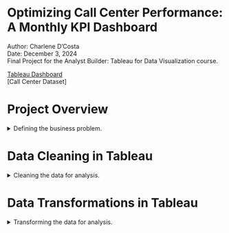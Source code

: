 # Optimizing Call Center Performance: A Monthly KPI Dashboard

Author: Charlene D’Costa <br />
Date: December 3, 2024 <br />
Final Project for the Analyst Builder: Tableau for Data Visualization course. <br />

[Tableau Dashboard](https://public.tableau.com/app/profile/charlene.d.costa/viz/CallCenterKPIDashboard_17332652973680/CallCenterKPIDashboard) <br />
[Call Center Dataset]

# Project Overview

<details>
<summary>Defining the business problem.</summary>

<br />

For this project, I built a monthly KPI dashboard for a call center's help desk to provide actionable insights for a manager. **The objective was to track employee performance metrics and gain a high-level understanding of call center operations.**

Using an Excel dataset containing 3 months of call center data, I focused on the most recent month to align with the manager's priorities. The dataset included variables such as call ID, agent name, call date and time, call topic, calls answered and resolved, speed of answer, average talk duration, and customer satisfaction ratings. To build the dashboard, I cleaned and transformed the data directly in Tableau to standardize metrics, ensure data accuracy and create meaningful visualizations.

The resulting dashboard showcases key performance indicators like resolution rates, answer speed, call volume trends, customer satisfaction distributions, and agent-level performance comparisons. These insights enable the manager to:

 - Monitor employee efficiency in real time. 
 - Identify top-performing agents and areas for improvement. 
 - Optimize staffing and resource allocation. 
 - Enhance customer satisfaction and call center efficiency.

</details>

# Data Cleaning in Tableau

<details>
<summary>Cleaning the data for analysis.</summary>

## Checking Data Types
After uploading the dataset into Tableau, my first step is to verify that the data has been imported correctly by reviewing the data types. I observed that the `Date` column was imported as a string, so it needs to be converted to a date datatype. All other data types were correct, allowing me to proceed with the analysis.

<div align="center">
<img width="404" alt="1" src="https://github.com/user-attachments/assets/20604b99-397a-4d0e-948e-0c1d602228da">
</div>

<br />

<div align="center">
<img width="411" alt="2" src="https://github.com/user-attachments/assets/71109568-c201-4fe9-9310-1968b312c0e5">
</div>

## Fixing Incorrect Data Types
Since Tableau does not have a dedicated time datatype, it automatically converts time-related data into a datetime datatype, populating the date portion with placeholder values. This condition impacted the `Time` and `AvgTalkDuration` coloumns and needs to be corrected before I proceed with building my visualizations. 

<div align="center">
<img width="468" alt="3" src="https://github.com/user-attachments/assets/06734f7a-02e3-4b67-be35-449faf7fc092">
</div>

<br />

<div align="center">
<img width="468" alt="4" src="https://github.com/user-attachments/assets/7af09b41-9945-4868-a604-e666fa3809d3">
</div>

To address this:
 - I used the `DATEPART` function to extract the hour of the call from the `Time` column. 
 - I also used the `DATEPART` function to extract the minutes and seconds from the `AvgTalkDuration` column. 

<div align="center">
<img width="351" alt="5" src="https://github.com/user-attachments/assets/c3ac53ff-ef1d-4c5c-ba71-896bfed5c419">
</div>

<br />

<div align="center">
<img width="344" alt="6" src="https://github.com/user-attachments/assets/8818c753-6549-4582-9049-76b293ad0f9b">
</div>

</details>

# Data Transformations in Tableau

<details>
<summary>Transforming the data for analysis.</summary>

## Filtering for the Most Recent Month
To focus on the most recent month of data, I created a calculated field that dynamically identifies the latest month in the dataset. 

- I used the `DATEPART` function to extract the month and year from the `Date` column. 
- I used the `MAX` function to ensure only the most recent month is included. 
- I combined the month and year for accuracy, adhering to best practices even though the dataset is limited to 2021.

The result is a Boolean field that evaluates whether each row belongs to the most recent month. I'll use this calculated field as a filter in all the visualizations I create for this dashboard.

<div align="center">
<img width="327" alt="7" src="https://github.com/user-attachments/assets/0da94c3d-86aa-4ec5-8231-b6f4c3292bea">
</div>

## Converting the ‘Resolved’ Column for Analysis
Next I transformed the `Resolved` column, which initially contains string values (‘Y’ or ‘N’) into numeric data so that I could calculate the percentage of resolved vs. unresolved calls instead of just counting them, allowing for a deeper analysis.

To address this:
- I created a calculated field using the `COUNT` and `IF` functions to:
  - Assign a value of 1 if the column equals ‘Y’ and 0 otherwise.
- I used the `SUM` function to total resolved calls and divided it by the count of all calls. 
- I converted the result into a percentage.

<div align="center">
<img width="330" alt="8" src="https://github.com/user-attachments/assets/aa033d83-cc77-4a1d-a324-dc74a217e95d">
</div>

<br />

Now that the data has been cleaned and transformed, I can proceed with building the visualizations + dashboard.

</details>
